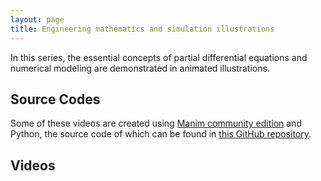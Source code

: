 ```yaml
---
layout: page
title: Engineering mathematics and simulation illustrations
---
```


In this series, the essential concepts of partial differential equations and numerical modeling are demonstrated in animated illustrations.

## Source Codes

Some of these videos are created using [Manim community edition](https://www.manim.community/) and Python, the source code of which can be found in [this GitHub repository](https://github.com/TuxRiders/mathematics-illustrations). 

## Videos

